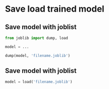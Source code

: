 # Save load trained model

## Save model with joblist

```python
from joblib import dump, load

model = ...

dump(model, 'filename.joblib')
```

## Save model with joblist

```python
model = load('filename.joblib')
```